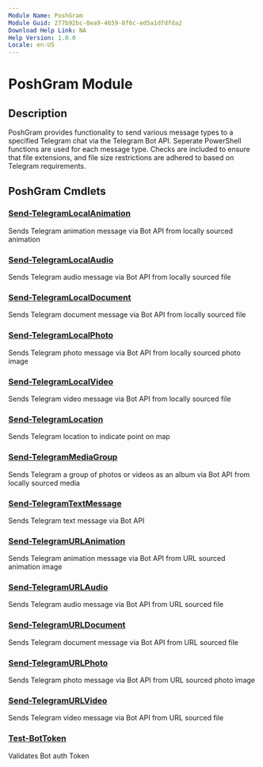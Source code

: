 ```yaml
---
Module Name: PoshGram
Module Guid: 277b92bc-0ea9-4659-8f6c-ed5a1dfdfda2
Download Help Link: NA
Help Version: 1.0.0
Locale: en-US
---
```


# PoshGram Module
## Description
PoshGram provides functionality to send various message types to a specified Telegram chat via the Telegram Bot API. Seperate PowerShell functions are used for each message type. Checks are included to ensure that file extensions, and file size restrictions are adhered to based on Telegram requirements.

## PoshGram Cmdlets
### [Send-TelegramLocalAnimation](Send-TelegramLocalAnimation.md)
Sends Telegram animation message via Bot API from locally sourced animation

### [Send-TelegramLocalAudio](Send-TelegramLocalAudio.md)
Sends Telegram audio message via Bot API from locally sourced file

### [Send-TelegramLocalDocument](Send-TelegramLocalDocument.md)
Sends Telegram document message via Bot API from locally sourced file

### [Send-TelegramLocalPhoto](Send-TelegramLocalPhoto.md)
Sends Telegram photo message via Bot API from locally sourced photo image

### [Send-TelegramLocalVideo](Send-TelegramLocalVideo.md)
Sends Telegram video message via Bot API from locally sourced file

### [Send-TelegramLocation](Send-TelegramLocation.md)
Sends Telegram location to indicate point on map

### [Send-TelegramMediaGroup](Send-TelegramMediaGroup.md)
Sends Telegram a group of photos or videos as an album via Bot API from locally sourced media

### [Send-TelegramTextMessage](Send-TelegramTextMessage.md)
Sends Telegram text message via Bot API

### [Send-TelegramURLAnimation](Send-TelegramURLAnimation.md)
Sends Telegram animation message via Bot API from URL sourced animation image

### [Send-TelegramURLAudio](Send-TelegramURLAudio.md)
Sends Telegram audio message via Bot API from URL sourced file

### [Send-TelegramURLDocument](Send-TelegramURLDocument.md)
Sends Telegram document message via Bot API from URL sourced file

### [Send-TelegramURLPhoto](Send-TelegramURLPhoto.md)
Sends Telegram photo message via Bot API from URL sourced photo image

### [Send-TelegramURLVideo](Send-TelegramURLVideo.md)
Sends Telegram video message via Bot API from URL sourced file

### [Test-BotToken](Test-BotToken.md)
Validates Bot auth Token



